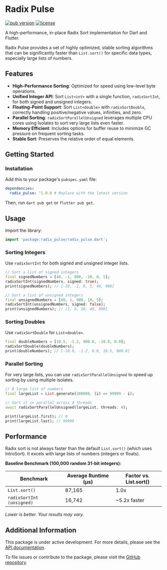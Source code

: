 # Radix Pulse

[![pub version](https://img.shields.io/pub/v/radix_pulse.svg)](https://pub.dev/packages/radix_pulse)
[![license](https://img.shields.io/badge/license-MIT-blue.svg)](https://opensource.org/licenses/MIT)

A high-performance, in-place Radix Sort implementation for Dart and Flutter.

Radix Pulse provides a set of highly optimized, stable sorting algorithms that can be significantly faster than `List.sort()` for specific data types, especially large lists of numbers.

## Features

- **High-Performance Sorting**: Optimized for speed using low-level byte operations.
- **Unified Integer API**: Sort `List<int>` with a single function, `radixSortInt`, for both signed and unsigned integers.
- **Floating-Point Support**: Sort `List<double>` with `radixSortDouble`, correctly handling positive/negative values, infinities, and zero.
- **Parallel Sorting**: `radixSortParallelUnsigned` leverages multiple CPU cores using Isolates to sort very large lists even faster.
- **Memory Efficient**: Includes options for buffer reuse to minimize GC pressure on frequent sorting tasks.
- **Stable Sort**: Preserves the relative order of equal elements.

## Getting Started

### Installation

Add this to your package's `pubspec.yaml` file:

```yaml
dependencies:
  radix_pulse: ^1.0.0 # Replace with the latest version
```

Then, run `dart pub get` or `flutter pub get`.

## Usage

Import the library:

```dart
import 'package:radix_pulse/radix_pulse.dart';
```

### Sorting Integers

Use `radixSortInt` for both signed and unsigned integer lists.

```dart
// Sort a list of signed integers
final signedNumbers = [40, -1, 900, -10, 0, 5];
radixSortInt(signedNumbers, signed: true);
print(signedNumbers); // [-10, -1, 0, 5, 40, 900]

// Sort a list of unsigned integers
final unsignedNumbers = [40, 1, 900, 10, 5];
radixSortInt(unsignedNumbers, signed: false);
print(unsignedNumbers); // [1, 5, 10, 40, 900]
```

### Sorting Doubles

Use `radixSortDouble` for `List<double>`.

```dart
final doubleNumbers = [10.5, -1.2, 900.0, -10.0, 0.0];
radixSortDouble(doubleNumbers);
print(doubleNumbers); // [-10.0, -1.2, 0.0, 10.5, 900.0]
```

### Parallel Sorting

For very large lists, you can use `radixSortParallelUnsigned` to speed up sorting by using multiple isolates.

```dart
// A large list of numbers
final largeList = List.generate(100000, (i) => 99999 - i);

// Sort it in parallel across 4 threads
await radixSortParallelUnsigned(largeList, threads: 4);

print(largeList.first); // 0
print(largeList.last); // 99999
```

## Performance

Radix sort is not always faster than the default `List.sort()` (which uses IntroSort). It excels with large lists of numbers (integers or floats).

**Baseline Benchmark (100,000 random 31-bit integers):**

| Benchmark                               | Average Runtime (µs) | Factor vs. List.sort() |
| --------------------------------------- | -------------------- | ---------------------- |
| `List.sort()`                           | 87,165               | 1.0x                   |
| `radixSortInt (unsigned)`               | 16,742               | ~5.2x faster           |

*Lower is better. Your results may vary.*

## Additional Information

This package is under active development. For more details, please see the [API documentation](https://pub.dev/documentation/radix_pulse/latest/).

To file issues or contribute to the package, please visit the [GitHub repository](https://github.com/your_org/radix_pulse).